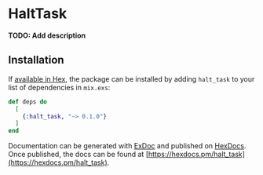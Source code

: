 # HaltTask

**TODO: Add description**

## Installation

If [available in Hex](https://hex.pm/docs/publish), the package can be installed
by adding `halt_task` to your list of dependencies in `mix.exs`:

```elixir
def deps do
  [
    {:halt_task, "~> 0.1.0"}
  ]
end
```

Documentation can be generated with [ExDoc](https://github.com/elixir-lang/ex_doc)
and published on [HexDocs](https://hexdocs.pm). Once published, the docs can
be found at [https://hexdocs.pm/halt_task](https://hexdocs.pm/halt_task).


